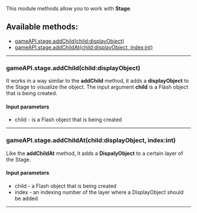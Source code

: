 This module methods allow you to work with **Stage**.

## Available methods:

- [gameAPI.stage.addChild(child:displayObject)](#gameAPIstageaddChildchilddisplayObject)
- [gameAPI.stage.addChildAt(child:displayObject, index:int)](#gameAPIstageaddChildAtchilddisplayObject-indexint)

---

### gameAPI.stage.addChild(child:displayObject)
It works in a way similar to the **addChild** method, it adds a **displayObject** to the Stage to visualize the object.
The input argument **child** is a Flash object that is being created.

#### Input parameters
- child - is a Flash object that is being created

---

### gameAPI.stage.addChildAt(child:displayObject, index:int)
Like the **addChildAt** method, it adds a **DispalyObject** to a certain layer of the Stage.

#### Input parameters
- child - a Flash object that is being created
- index - an indexing number of the layer where a DisplayObject should be added

---

